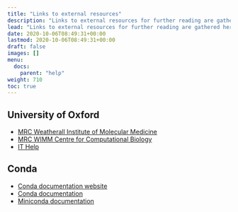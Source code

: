```yaml
---
title: "Links to external resources"
description: "Links to external resources for further reading are gathered here."
lead: "Links to external resources for further reading are gathered here."
date: 2020-10-06T08:49:31+00:00
lastmod: 2020-10-06T08:49:31+00:00
draft: false
images: []
menu:
  docs:
    parent: "help"
weight: 710
toc: true
---
```


## University of Oxford

- [MRC Weatherall Institute of Molecular Medicine][mrc-wimm]
- [MRC WIMM Centre for Computational Biology][mrc-wimm-ccb]
- [IT Help][it-help]

## Conda

- [Conda documentation website][conda-website]
- [Conda documentation][conda-readthedocs]
- [Miniconda documentation][miniconda-readthedocs]

<!-- Link definitions -->

[mrc-wimm]: https://www.imm.ox.ac.uk/
[mrc-wimm-ccb]: https://www.imm.ox.ac.uk/research/units-and-centres/mrc-wimm-centre-for-computational-biology
[it-help]: https://help.it.ox.ac.uk/
[conda-website]: https://docs.conda.io/en/latest/
[conda-readthedocs]: https://docs.conda.io/projects/conda/en/latest/
[miniconda-readthedocs]: https://docs.conda.io/en/latest/miniconda.html
